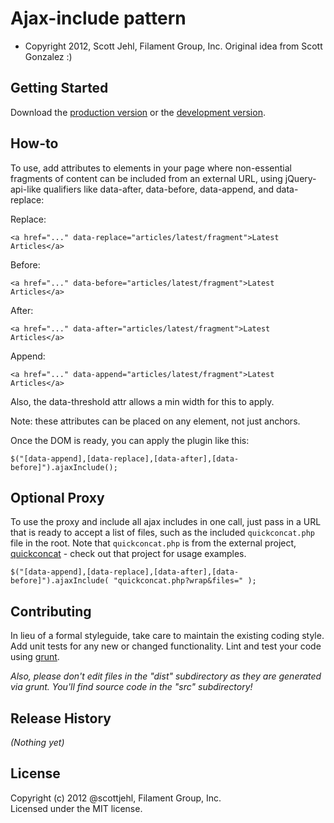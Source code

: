 # Ajax-include pattern 

* Copyright 2012, Scott Jehl, Filament Group, Inc. Original idea from Scott Gonzalez :)

## Getting Started
Download the [production version][min] or the [development version][max].

[min]: https://raw.github.com/filamentgroup/ajaxInclude/master/dist/ajaxInclude.min.js
[max]: https://raw.github.com/filamentgroup/ajaxInclude/master/dist/ajaxInclude.js

## How-to
To use, add attributes to elements in your page where non-essential fragments of content can be included from an external URL, using jQuery-api-like qualifiers like data-after, data-before, data-append, and data-replace:

Replace:

    <a href="..." data-replace="articles/latest/fragment">Latest Articles</a>

Before:

    <a href="..." data-before="articles/latest/fragment">Latest Articles</a>

After:

    <a href="..." data-after="articles/latest/fragment">Latest Articles</a>

Append:

    <a href="..." data-append="articles/latest/fragment">Latest Articles</a>


Also, the data-threshold attr allows a min width for this to apply.

Note: these attributes can be placed on any element, not just anchors.


Once the DOM is ready, you can apply the plugin like this: 

    $("[data-append],[data-replace],[data-after],[data-before]").ajaxInclude();
	

## Optional Proxy

To use the proxy and include all ajax includes in one call, just pass in a URL that is ready to accept a list of files, such as the included `quickconcat.php` file in the root. Note that `quickconcat.php` is from the external project, [quickconcat](https://github.com/filamentgroup/quickconcat) - check out that project for usage examples.

    $("[data-append],[data-replace],[data-after],[data-before]").ajaxInclude( "quickconcat.php?wrap&files=" );
	
## Contributing
In lieu of a formal styleguide, take care to maintain the existing coding style. Add unit tests for any new or changed functionality. Lint and test your code using [grunt](https://github.com/cowboy/grunt).

_Also, please don't edit files in the "dist" subdirectory as they are generated via grunt. You'll find source code in the "src" subdirectory!_

## Release History
_(Nothing yet)_

## License
Copyright (c) 2012 @scottjehl, Filament Group, Inc.  
Licensed under the MIT license.